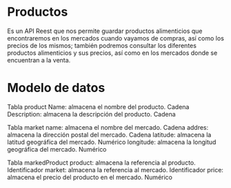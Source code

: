 # Productos
Es un API Reest que nos permite guardar productos alimenticios que encontraremos en los mercados cuando vayamos de compras, así como los precios de los mismos; también podremos consultar los diferentes productos alimenticios y sus precios, así como en los mercados donde se encuentran a la venta.

# Modelo de datos
Tabla product
Name:         almacena el nombre del producto.                Cadena
Description:  almacena la descripción del producto.           Cadena

Tabla market
name:         almacena el nombre del mercado.                 Cadena
addres:       almacena la dirección postal del mercado.       Cadena
latitude:     almacena la latitud geográfica del mercado.     Numérico
longitude:    almacena la longitud geográfica del mercado.    Numérico

Tabla markedProduct
product:      almacena la referencia al producto.             Identificador
market:       almacena la referencia al mercado.              Identificador
price:        almacena el precio del producto en el mercado.  Numérico
